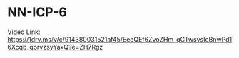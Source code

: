 # NN-ICP-6

Video Link: https://1drv.ms/v/c/914380031521af45/EeeQEf6ZvoZHm_qGTwsvsIcBnwPd16Xcqb_qorvzsyYaxQ?e=ZH7Rgz
